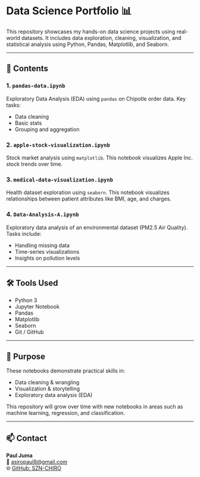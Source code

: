 # Data Science Portfolio 📊

This repository showcases my hands-on data science projects using real-world datasets. It includes data exploration, cleaning, visualization, and statistical analysis using Python, Pandas, Matplotlib, and Seaborn.

---

## 📁 Contents

### 1. `pandas-data.ipynb`
Exploratory Data Analysis (EDA) using `pandas` on Chipotle order data. Key tasks:
- Data cleaning
- Basic stats
- Grouping and aggregation

### 2. `apple-stock-visualization.ipynb`
Stock market analysis using `matplotlib`. This notebook visualizes Apple Inc. stock trends over time.

### 3. `medical-data-visualization.ipynb`
Health dataset exploration using `seaborn`. This notebook visualizes relationships between patient attributes like BMI, age, and charges.

### 4. `Data-Analysis-A.ipynb`
Exploratory data analysis of an environmental dataset (PM2.5 Air Quality). Tasks include:
- Handling missing data
- Time-series visualizations
- Insights on pollution levels

---

## 🛠 Tools Used

- Python 3
- Jupyter Notebook
- Pandas
- Matplotlib
- Seaborn
- Git / GitHub

---

## 📌 Purpose

These notebooks demonstrate practical skills in:
- Data cleaning & wrangling
- Visualization & storytelling
- Exploratory data analysis (EDA)

This repository will grow over time with new notebooks in areas such as machine learning, regression, and classification.

---

## 📫 Contact

**Paul Juma**  
📧 asiropaul8@gmail.com  
🌐 [GitHub: SZN-CHIRO](https://github.com/SZN-CHIRO)
